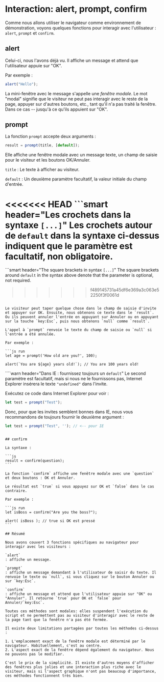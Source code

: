 # Interaction: alert, prompt, confirm

Comme nous allons utiliser le navigateur comme environnement de démonstration, voyons quelques fonctions pour interagir avec l'utilisateur : `alert`, `prompt` et `confirm`.

## alert

Celui-ci, nous l'avons déjà vu. Il affiche un message et attend que l'utilisateur appuie sur "OK".

Par exemple :

```js run
alert("Hello");
```

La mini-fenêtre avec le message s'appelle une *fenêtre modale*. Le mot "modal" signifie que le visiteur ne peut pas interagir avec le reste de la page, appuyer sur d'autres boutons, etc., tant qu'il n'a pas traité la fenêtre. Dans ce cas -- jusqu'à ce qu'ils appuient sur "OK".

## prompt

La fonction `prompt` accepte deux arguments :

```js no-beautify
result = prompt(title, [default]);
```

Elle affiche une fenêtre modale avec un message texte, un champ de saisie pour le visiteur et les boutons OK/Annuler.

`title`
: Le texte à afficher au visiteur.

`default`
: Un deuxième paramètre facultatif, la valeur initiale du champ d'entrée.

<<<<<<< HEAD
```smart header="Les crochets dans la syntaxe `[...]`"
Les crochets autour de `default` dans la syntaxe ci-dessus indiquent que le paramètre est facultatif, non obligatoire.
=======
```smart header="The square brackets in syntax `[...]`"
The square brackets around `default` in the syntax above denote that the parameter is optional, not required.
>>>>>>> f489145731a45df6e369a3c063e52250f3f0061d
```

Le visiteur peut taper quelque chose dans le champ de saisie d'invite et appuyer sur OK. Ensuite, nous obtenons ce texte dans le `result`. Ou ils peuvent annuler l'entrée en appuyant sur Annuler ou en appuyant sur la touche `key:Esc`, puis nous obtenons `null` comme `result`.

L'appel à `prompt` renvoie le texte du champ de saisie ou `null` si l'entrée a été annulée.

Par exemple :

```js run
let age = prompt('How old are you?', 100);

alert(`You are ${age} years old!`); // You are 100 years old!
```

````warn header="Dans IE : fournissez toujours un `default`"
Le second paramètre est facultatif, mais si nous ne le fournissons pas, Internet Explorer insérera le texte `"undefined"` dans l'invite.

Exécutez ce code dans Internet Explorer pour voir :

```js run
let test = prompt("Test");
```

Donc, pour que les invites semblent bonnes dans IE, nous vous recommandons de toujours fournir le deuxième argument :

```js run
let test = prompt("Test", ''); // <-- pour IE
```
````

## confirm

La syntaxe :

```js
result = confirm(question);
```

La fonction `confirm` affiche une fenêtre modale avec une `question` et deux boutons : OK et Annuler.

Le résultat est `true` si vous appuyez sur OK et `false` dans le cas contraire.

Par exemple :

```js run
let isBoss = confirm("Are you the boss?");

alert( isBoss ); // true si OK est pressé
```

## Résumé

Nous avons couvert 3 fonctions spécifiques au navigateur pour interagir avec les visiteurs :

`alert`
: affiche un message.

`prompt`
: affiche un message demandant à l'utilisateur de saisir du texte. Il renvoie le texte ou `null`, si vous cliquez sur le bouton Annuler ou sur `key:Esc`.

`confirm`
: affiche un message et attend que l'utilisateur appuie sur "OK" ou "Annuler". Il retourne `true` pour OK et `false` pour Annuler/`key:Esc`.

Toutes ces méthodes sont modales: elles suspendent l'exécution du script et ne permettent pas au visiteur d'interagir avec le reste de la page tant que la fenêtre n'a pas été fermée.

Il existe deux limitations partagées par toutes les méthodes ci-dessus :

1. L'emplacement exact de la fenêtre modale est déterminé par le navigateur. Habituellement, c'est au centre.
2. L'aspect exact de la fenêtre dépend également du navigateur. Nous ne pouvons pas le modifier.

C'est le prix de la simplicité. Il existe d'autres moyens d'afficher des fenêtres plus jolies et une interaction plus riche avec le visiteur, mais si l'aspect graphique n'ont pas beaucoup d'importance, ces méthodes fonctionnent très bien.
